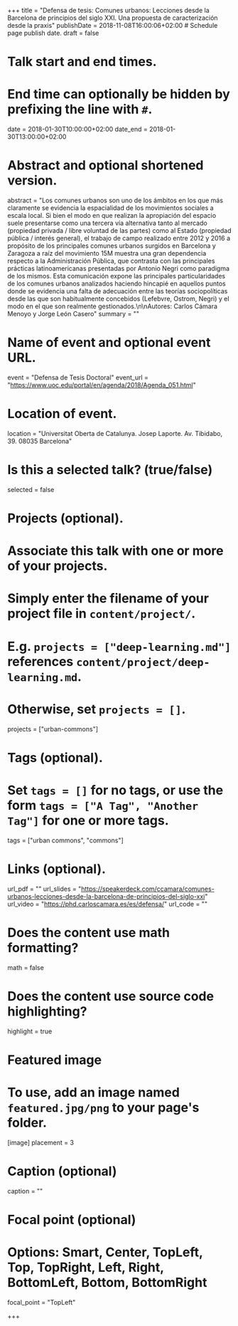 +++
title = "Defensa de tesis: Comunes urbanos: Lecciones desde la Barcelona de principios del siglo XXI. Una propuesta de caracterización desde la praxis"
publishDate = 2018-11-08T16:00:06+02:00  # Schedule page publish date.
draft = false

# Talk start and end times.
#   End time can optionally be hidden by prefixing the line with `#`.
date = 2018-01-30T10:00:00+02:00
date_end = 2018-01-30T13:00:00+02:00

# Abstract and optional shortened version.
abstract = "Los comunes urbanos son uno de los ámbitos en los que más claramente se evidencia la espacialidad de los movimientos sociales a escala local. Si bien el modo en que realizan la apropiación del espacio suele presentarse como una tercera vía alternativa tanto al mercado (propiedad privada / libre voluntad de las partes) como al Estado (propiedad pública / interés general), el trabajo de campo realizado entre 2012 y 2016 a propósito de los principales comunes urbanos surgidos en Barcelona y Zaragoza a raíz del movimiento 15M muestra una gran dependencia respecto a la Administración Pública, que contrasta con las principales prácticas latinoamericanas presentadas por Antonio Negri como paradigma de los mismos. Esta comunicación expone las principales particularidades de los comunes urbanos analizados haciendo hincapié en aquellos puntos donde se evidencia una falta de adecuación entre las teorías sociopolíticas desde las que son habitualmente concebidos (Lefebvre, Ostrom, Negri) y el modo en el que son realmente gestionados.\n\nAutores: Carlos Cámara Menoyo y Jorge León Casero"
summary = ""

# Name of event and optional event URL.
event = "Defensa de Tesis Doctoral"
event_url = "https://www.uoc.edu/portal/en/agenda/2018/Agenda_051.html"

# Location of event.
location = "Universitat Oberta de Catalunya. Josep Laporte. Av. Tibidabo, 39. 08035 Barcelona"

# Is this a selected talk? (true/false)
selected = false

# Projects (optional).
#   Associate this talk with one or more of your projects.
#   Simply enter the filename of your project file in `content/project/`.
#   E.g. `projects = ["deep-learning.md"]` references `content/project/deep-learning.md`.
#   Otherwise, set `projects = []`.
projects = ["urban-commons"]

# Tags (optional).
#   Set `tags = []` for no tags, or use the form `tags = ["A Tag", "Another Tag"]` for one or more tags.
tags = ["urban commons", "commons"]

# Links (optional).
url_pdf = ""
url_slides = "https://speakerdeck.com/ccamara/comunes-urbanos-lecciones-desde-la-barcelona-de-principios-del-siglo-xxi"
url_video = "https://phd.carloscamara.es/es/defensa/"
url_code = ""

# Does the content use math formatting?
math = false

# Does the content use source code highlighting?
highlight = true

# Featured image
# To use, add an image named `featured.jpg/png` to your page's folder.
[image]
  placement = 3
  # Caption (optional)
  caption = ""

  # Focal point (optional)
  # Options: Smart, Center, TopLeft, Top, TopRight, Left, Right, BottomLeft, Bottom, BottomRight
  focal_point = "TopLeft"

+++
